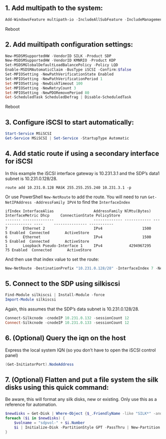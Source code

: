 ## 1. Add multipath to the system:
```PowerShell
Add-WindowsFeature multipath-io -IncludeAllSubFeature -IncludeManagementTools
```
Reboot

## 2. Add muiltipath configuration settings:
```PowerShell
New-MSDSMSupportedHW -VendorID SILK -Product SDP
New-MSDSMSupportedHW -VendorID KMNRIO -Product KDP
Set-MSDSMGlobalDefaultLoadBalancePolicy -Policy LQD
Enable-MSDSMAutomaticClaim -BusType iSCSI -Confirm:$false
Set-MPIOSetting -NewPathVerificationState Enabled
Set-MPIOSetting -NewPathVerificationPeriod 1
Set-MPIOSetting -NewDiskTimeout 100
Set-MPIOSetting -NewRetryCount 3
Set-MPIOSetting -NewPDORemovePeriod 80
Get-ScheduledTask ScheduledDefrag | Disable-ScheduledTask
```
Reboot

## 3. Configure iSCSI to start automatically:
```PowerShell
Start-Service MSiSCSI 
Get-Service MSiSCSI | Set-Service -StartupType Automatic
```

## 4. Add static route if using a secondary interface for iSCSI
In this example the iSCSI interface gateway is 10.231.3.1 and the SDP’s data1 subnet is 10.231.0.128/28.

```
route add 10.231.0.128 MASK 255.255.255.240 10.231.3.1 -p
``` 
Or use PowerShell `New-NetRoute` to add the route. You will need to run `Get-NetIPAddress -AddressFamily IPV4` to find the `InterfaceIndex`

```Get-NetIPInterface -AddressFamily ipv4
ifIndex InterfaceAlias                  AddressFamily NlMtu(Bytes) InterfaceMetric Dhcp     ConnectionState PolicyStore
------- --------------                  ------------- ------------ --------------- ----     --------------- -----------
7       Ethernet 2                      IPv4                  1500               5 Enabled  Connected       ActiveStore
6       Ethernet                        IPv4                  1500               5 Enabled  Connected       ActiveStore
1       Loopback Pseudo-Interface 1     IPv4            4294967295              75 Enabled  Connected       ActiveStore
```

And then use that index value to set the route:
```PowerShell
New-NetRoute -DestinationPrefix "10.231.0.128/28" -InterfaceIndex 7 -NextHop 10.231.3.1 
```
## 5. Connect to the SDP using silkiscsi
```PowerShell
Find-Module silkiscsi | Install-Module -force
Import-Module silkiscsi
```


Again, this assumes that the SDP’s data subnet is 10.231.0.128/28.
```PowerShell
Connect-Silkcnode -cnodeIP 10.231.0.132 -sessionCount 12
Connect-Silkcnode -cnodeIP 10.231.0.133 -sessionCount 12
```

## 6. (Optional) Query the iqn on the host
Express the local system IQN (so you don’t have to open the iSCSI control panel)
```PowerShell
(Get-InitiatorPort).NodeAddress
```

## 7. (Optional) Flatten and put a file system the silk disks using this quick command:
Be aware, this will format any silk disks, new or existing. Only use this as a reference for automation. 
```PowerShell
$newdisks = Get-Disk | Where-Object {$_.FriendlyName -like "SILK*" -and $_.size -gt "1048576"}
foreach ($i in $newdisks) {
    $volname = "sdpvol-" + $i.Number 
    $i | Initialize-Disk -PartitionStyle GPT -PassThru | New-Partition -AssignDriveLetter -UseMaximumSize | Format-Volume -FileSystem NTFS -NewFileSystemLabel $volname -Confirm:$false
}



```
